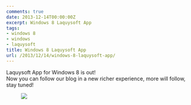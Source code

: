 ```yaml
---
comments: true
date: 2013-12-14T00:00:00Z
excerpt: Windows 8 Laquysoft App
tags:
- windows 8
- windows
- laquysoft
title: Windows 8 Laquysoft App
url: /2013/12/14/windows-8-laquysoft-app/
---
```


Laquysoft App for Windows 8 is out!  
Now you can follow our blog in a new richer experience, more will follow, stay tuned!
<figure>
  <a href="http://apps.microsoft.com/windows/app/laquysoft/c7022fc4-391b-473d-b70f-fb6c404b5093"><img src="/images/WindowsStore_badge_en_English_Black_large_120x462.png"></a>
</figure>
